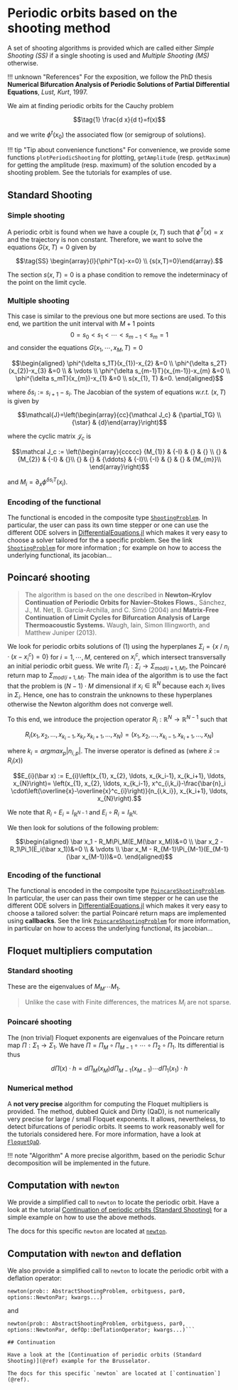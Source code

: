 # Periodic orbits based on the shooting method

A set of shooting algorithms is provided which are called either *Simple Shooting (SS)* if a single shooting is used and *Multiple Shooting (MS)* otherwise. 

!!! unknown "References"
    For the exposition, we follow the PhD thesis **Numerical Bifurcation Analysis of Periodic Solutions of Partial Differential Equations**, *Lust, Kurt*, 1997. 

We aim at finding periodic orbits for the Cauchy problem 

$$\tag{1} \frac{d x}{d t}=f(x)$$ 

and we write $\phi^t(x_0)$ the associated flow (or semigroup of solutions).

!!! tip "Tip about convenience functions"
    For convenience, we provide some functions `plotPeriodicShooting` for plotting, `getAmplitude` (resp. `getMaximum`) for getting the amplitude (resp. maximum) of the solution encoded by a shooting problem. See the tutorials for examples of use.

## Standard Shooting
### Simple shooting
A periodic orbit is found when we have a couple $(x, T)$ such that $\phi^T(x) = x$ and the trajectory is non constant. Therefore, we want to solve the equations $G(x,T)=0$ given by

$$\tag{SS}
\begin{array}{l}{\phi^T(x)-x=0} \\ {s(x,T)=0}\end{array}.$$

The section $s(x,T)=0$ is a phase condition to remove the indeterminacy of the point on the limit cycle.

### Multiple shooting
This case is similar to the previous one but more sections are used. To this end, we partition the unit interval with $M+1$ points
$$0=s_{0}<s_{1}<\cdots<s_{m-1}<s_{m}=1$$ and consider the equations $G(x_1,\cdots,x_M,T)=0$

$$\begin{aligned} 
\phi^{\delta s_1T}(x_{1})-x_{2} &=0 \\ 
\phi^{\delta s_2T}(x_{2})-x_{3} &=0 \\ & \vdots \\ 
\phi^{\delta s_{m-1}T}(x_{m-1})-x_{m} &=0 \\ 
\phi^{\delta s_mT}(x_{m})-x_{1} &=0 \\ s(x_{1}, T) &=0. \end{aligned}$$

where $\delta s_i:=s_{i+1}-s_i$. The Jacobian of the system of equations *w.r.t.* $(x,T)$ is given by 

$$\mathcal{J}=\left(\begin{array}{cc}{\mathcal J_c} & {\partial_TG} \\ {\star} & {d}\end{array}\right)$$

where the cyclic matrix $\mathcal J_c$ is

$$\mathcal J_c := 
\left(\begin{array}{ccccc}
{M_{1}} & {-I} & {} & {} \\ 
{} & {M_{2}} & {-I} & {}\\ 
{} & {} & {\ddots} & {-I}\\ 
{-I} & {} & {} & {M_{m}}\\ 
\end{array}\right)$$

and $M_i=\partial_x\phi^{\delta s_i T}(x_i)$.

### Encoding of the functional

The functional is encoded in the composite type [`ShootingProblem`](@ref). In particular, the user can pass its own time stepper or one can use the different ODE solvers in  [DifferentialEquations.jl](https://github.com/JuliaDiffEq/DifferentialEquations.jl) which makes it very easy to choose a solver tailored for the a specific problem. See the link [`ShootingProblem`](@ref) for more information ;  for example on how to access the underlying functional, its jacobian...

## Poincaré shooting

> The algorithm is based on the one described in **Newton–Krylov Continuation of Periodic Orbits for Navier–Stokes Flows.**, Sánchez, J., M. Net, B. Garcı́a-Archilla, and C. Simó (2004) and **Matrix-Free Continuation of Limit Cycles for Bifurcation Analysis of Large Thermoacoustic Systems.** Waugh, Iain, Simon Illingworth, and Matthew Juniper (2013). 


We look for periodic orbits solutions of (1) using the hyperplanes $\Sigma_i=\{x\ / \ n_i\cdot(x-x^c_{i})=0\}$ for $i=1,\cdots,M$, centered on $x^c_i$, which intersect transversally an initial periodic orbit guess. We write $\Pi_i:\Sigma_i\to\Sigma_{mod(i+1,M)}$, the Poincaré return map to $\Sigma_{mod(i+1,M)}$. The main idea of the algorithm is to use the fact that the problem is $(N-1)\cdot M$ dimensional if $x_i\in\mathbb R^N$ because each $x_i$ lives in $\Sigma_i$. Hence, one has to constrain the unknowns to these hyperplanes otherwise the Newton algorithm does not converge well.

To this end, we introduce the projection operator $R_i:\mathbb R^N\to \mathbb R^{N-1}$ such that 

$$R_{i}\left(x_{1}, x_{2}, \ldots, x_{k_i-1}, x_{k_i}, x_{k_i+1}, \ldots, x_{N}\right)=\left(x_{1}, x_{2}, \ldots, x_{k_i-1}, x_{k_i+1}, \ldots, x_{N}\right)$$

where $k_i=argmax_p |n_{i,p}|$. The inverse operator is defined as (where $\bar x:=R_i(x)$)

$$E_{i}(\bar x) := E_{i}\left(x_{1}, x_{2}, \ldots, x_{k_i-1}, x_{k_i+1}, \ldots, x_{N}\right)=
\left(x_{1}, x_{2}, \ldots, x_{k_i-1}, x^c_{i,k_i}-\frac{\bar{n}_i \cdot\left(\overline{x}-\overline{x}^c_{i}\right)}{n_{i,k_i}}, x_{k_i+1}, \ldots, x_{N}\right).$$ 

We note that $R_i\circ E_i = I_{\mathbb R^{N-1}}$ and $E_i\circ R_i = I_{\mathbb R^{N}}$.

We then look for solutions of the following problem:

$$\begin{aligned} 
\bar x_1 - R_M\Pi_M(E_M(\bar x_M))&=0 \\ 
\bar x_2 - R_1\Pi_1(E_i(\bar x_1))&=0 \\ & \vdots \\ 
\bar x_M - R_{M-1}\Pi_{M-1}(E_{M-1}(\bar x_{M-1}))&=0. 
\end{aligned}$$



### Encoding of the functional

The functional is encoded in the composite type [`PoincareShootingProblem`](@ref). In particular, the user can pass their own time stepper or he can use the different ODE solvers in  [DifferentialEquations.jl](https://github.com/JuliaDiffEq/DifferentialEquations.jl) which makes it very easy to choose a tailored solver: the partial Poincaré return maps are implemented using **callbacks**. See the link [`PoincareShootingProblem`](@ref) for more information, in particular on how to access the underlying functional, its jacobian...

## Floquet multipliers computation


### Standard shooting
These are the eigenvalues of $M_M\cdots M_1$.

> Unlike the case with Finite differences, the matrices $M_i$ are not sparse.

### Poincaré shooting
The (non trivial) Floquet exponents are eigenvalues of the Poincare return map $\Pi:\Sigma_1\to\Sigma_1$. We have $\Pi = \Pi_M\circ\Pi_{M-1}\circ\cdots\circ\Pi_2\circ\Pi_1$. Its differential is thus

$$d\Pi(x)\cdot h = d\Pi_M(x_{M})d\Pi_{M-1}(x_{M-1})\cdots d\Pi_1(x_1)\cdot h$$

### Numerical method

A **not very precise** algorithm for computing the Floquet multipliers is provided. The method, dubbed Quick and Dirty (QaD), is not numerically very precise for large / small Floquet exponents. It allows, nevertheless, to detect bifurcations of periodic orbits. It seems to work reasonably well for the tutorials considered here. For more information, have a look at [`FloquetQaD`](@ref).

!!! note "Algorithm"
    A more precise algorithm, based on the periodic Schur decomposition will be implemented in the future.

## Computation with `newton`

We provide a simplified call to `newton` to locate the periodic orbit. Have a look at the tutorial [Continuation of periodic orbits (Standard Shooting)](@ref) for a simple example on how to use the above methods. 

The docs for this specific `newton` are located at [`newton`](@ref).

## Computation with `newton` and deflation

We also provide a simplified call to `newton` to locate the periodic orbit with a deflation operator:

```
newton(prob:: AbstractShootingProblem, orbitguess, par0, options::NewtonPar; kwargs...)
```

and

```
newton(prob:: AbstractShootingProblem, orbitguess, par0, options::NewtonPar, defOp::DeflationOperator; kwargs...)```

## Continuation

Have a look at the [Continuation of periodic orbits (Standard Shooting)](@ref) example for the Brusselator.

The docs for this specific `newton` are located at [`continuation`](@ref).
